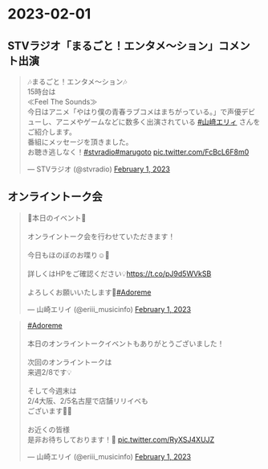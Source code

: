 # 2023-02-01

## STVラジオ「まるごと！エンタメ〜ション」コメント出演

<blockquote class="twitter-tweet" data-partner="tweetdeck"><p lang="ja" dir="ltr">🎶まるごと！エンタメ～ション🎶<br>15時台は<br>≪Feel The Sounds≫<br>今日はアニメ「やはり僕の青春ラブコメはまちがっている。」で声優デビューし、アニメやゲームなどに数多く出演されている <a href="https://twitter.com/hashtag/%E5%B1%B1%EF%A8%91%E3%82%A8%E3%83%AA%E3%82%A3?src=hash&amp;ref_src=twsrc%5Etfw">#山﨑エリィ</a> さんをご紹介します。<br>番組にメッセージを頂きました。<br>お聴き逃しなく！<a href="https://twitter.com/hashtag/stvradio?src=hash&amp;ref_src=twsrc%5Etfw">#stvradio</a><a href="https://twitter.com/hashtag/marugoto?src=hash&amp;ref_src=twsrc%5Etfw">#marugoto</a> <a href="https://t.co/FcBcL6F8m0">pic.twitter.com/FcBcL6F8m0</a></p>&mdash; STVラジオ (@stvradio) <a href="https://twitter.com/stvradio/status/1620662671996772353?ref_src=twsrc%5Etfw">February 1, 2023</a></blockquote>
<script async src="https://platform.twitter.com/widgets.js" charset="utf-8"></script>


## オンライントーク会

<blockquote class="twitter-tweet" data-partner="tweetdeck"><p lang="ja" dir="ltr">🍎本日のイベント🍎<br><br>オンライントーク会を行わせていただきます！<br><br>今日もほのぼのお喋り☺️🤍<br><br>詳しくはHPをご確認ください💡<a href="https://t.co/pJ9d5WVkSB">https://t.co/pJ9d5WVkSB</a><br><br>よろしくお願いいたします💌<a href="https://twitter.com/hashtag/Adoreme?src=hash&amp;ref_src=twsrc%5Etfw">#Adoreme</a></p>&mdash; 山崎エリイ (@eriii_musicinfo) <a href="https://twitter.com/eriii_musicinfo/status/1620677893549604864?ref_src=twsrc%5Etfw">February 1, 2023</a></blockquote>
<script async src="https://platform.twitter.com/widgets.js" charset="utf-8"></script>

<blockquote class="twitter-tweet" data-partner="tweetdeck"><p lang="ja" dir="ltr"><a href="https://twitter.com/hashtag/Adoreme?src=hash&amp;ref_src=twsrc%5Etfw">#Adoreme</a><br><br>本日のオンライントークイベントもありがとうございました！<br><br>次回のオンライントークは<br>来週2/8です💡<br><br>そして今週末は<br>2/4大阪、2/5名古屋で店舗リリイベも<br>ございます🐣✨<br><br>お近くの皆様<br>是非お待ちしております！🍎 <a href="https://t.co/RyXSJ4XUJZ">pic.twitter.com/RyXSJ4XUJZ</a></p>&mdash; 山崎エリイ (@eriii_musicinfo) <a href="https://twitter.com/eriii_musicinfo/status/1620772563587850240?ref_src=twsrc%5Etfw">February 1, 2023</a></blockquote>
<script async src="https://platform.twitter.com/widgets.js" charset="utf-8"></script>
